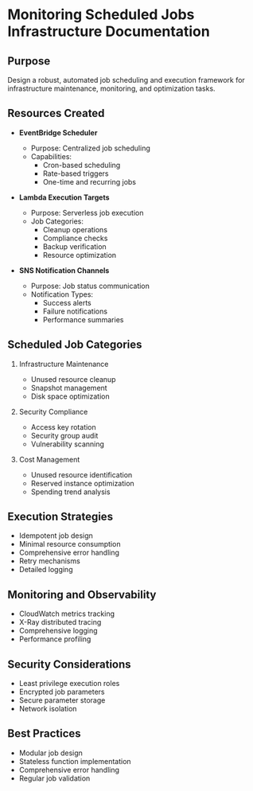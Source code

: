 # Monitoring Scheduled Jobs Infrastructure Documentation

## Purpose
Design a robust, automated job scheduling and execution framework for infrastructure maintenance, monitoring, and optimization tasks.

## Resources Created
- **EventBridge Scheduler**
  - Purpose: Centralized job scheduling
  - Capabilities:
    - Cron-based scheduling
    - Rate-based triggers
    - One-time and recurring jobs

- **Lambda Execution Targets**
  - Purpose: Serverless job execution
  - Job Categories:
    - Cleanup operations
    - Compliance checks
    - Backup verification
    - Resource optimization

- **SNS Notification Channels**
  - Purpose: Job status communication
  - Notification Types:
    - Success alerts
    - Failure notifications
    - Performance summaries

## Scheduled Job Categories
1. Infrastructure Maintenance
   - Unused resource cleanup
   - Snapshot management
   - Disk space optimization

2. Security Compliance
   - Access key rotation
   - Security group audit
   - Vulnerability scanning

3. Cost Management
   - Unused resource identification
   - Reserved instance optimization
   - Spending trend analysis

## Execution Strategies
- Idempotent job design
- Minimal resource consumption
- Comprehensive error handling
- Retry mechanisms
- Detailed logging

## Monitoring and Observability
- CloudWatch metrics tracking
- X-Ray distributed tracing
- Comprehensive logging
- Performance profiling

## Security Considerations
- Least privilege execution roles
- Encrypted job parameters
- Secure parameter storage
- Network isolation

## Best Practices
- Modular job design
- Stateless function implementation
- Comprehensive error handling
- Regular job validation